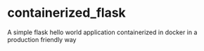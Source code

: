 # containerized_flask
A simple flask hello world application containerized in docker in a production friendly way
